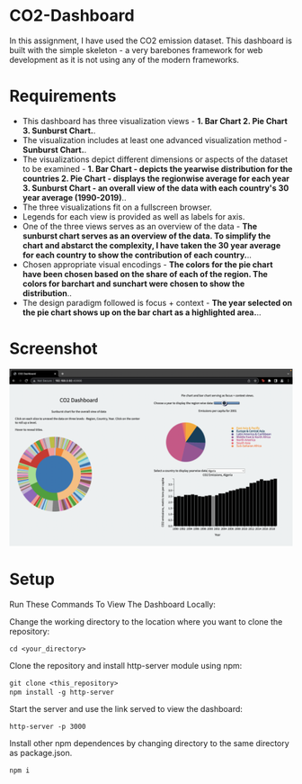 
# CO2-Dashboard
In this assignment, I have used the CO2 emission dataset. This dashboard is built with the simple skeleton - a very barebones framework for web development as it is not using any of the modern frameworks.

# Requirements

* This dashboard has three visualization views - **1. Bar Chart 2. Pie Chart 3. Sunburst Chart.**.
* The visualization includes at least one advanced visualization method - **Sunburst Chart.**.
* The visualizations depict different dimensions or aspects of the dataset to be examined - **1. Bar Chart - depicts the yearwise distribution for the countries 2. Pie Chart - displays the regionwise average for each year 3. Sunburst Chart - an overall view of the data with each country's 30 year average (1990-2019)**..
* The three visualizations fit on a fullscreen browser.
* Legends for each view is provided as well as labels for axis.
* One of the three views serves as an overview of the data - **The sunburst chart serves as an overview of the data. To simplify the chart and abstarct the complexity, I have taken the 30 year average for each country to show the contribution of each country.**..
* Chosen appropriate visual encodings - **The colors for the pie chart have been chosen based on the share of each of the region. The colors for barchart and sunchart were chosen to show the distribution**..
* The design paradigm followed is focus + context - **The year selected on the pie chart shows up on the bar chart as a highlighted area.**..

# Screenshot 

![Screen](./screenshot.png)

# Setup 

Run These Commands To View The Dashboard Locally: 

Change the working directory to the location where you want to clone the repository: 
```
cd <your_directory>
```
Clone the repository and install http-server module using npm: 
```
git clone <this_repository>
npm install -g http-server
```
Start the server and use the link served to view the dashboard: 
```
http-server -p 3000
```
Install other npm dependences by changing directory to the same directory as package.json. 

```
npm i
```


